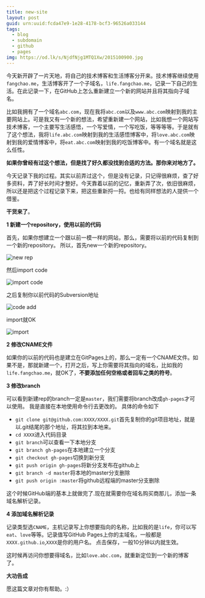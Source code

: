 ```yaml
---
title: new-site
layout: post
guid: urn:uuid:fcda47e9-1e28-4178-bcf3-96526a033144
tags:
  - blog
  - subdomain
  - github
  - pages
img: https://od.lk/s/NjdfNjg1MTQ1Xw/2015100900.jpg
---
```



今天新开辟了一片天地，将自己的技术博客和生活博客分开来。技术博客继续使用`fangchao.me`，生活博客开了一个子域名，`life.fangchao.me`，记录一下自己的生活。在此记录一下，在GitHub上怎么重新建立一个新的网站并且将其指向子域名。

比如我拥有了一个域名`abc.com`，现在我将`abc.com`以及`www.abc.com`映射到我的主要网站上。可是我又有一个新的想法，希望重新建一个网站，比如我想一个网站写技术博客，一个主要写生活感悟，一个写爱情，一个写吃饭，等等等等。于是就有了这个想法，我将`life.abc.com`映射到我的生活感悟博客中，将`love.abc.com`映射到我的爱情博客中，将`eat.abc.com`映射到我的吃饭博客中。有一个域名就是这么任性。

**如果你曾经有过这个想法，但是找了好久都没找到合适的方法。那你来对地方了。**

今天记录下我的过程。其实以前弄过这个，但是没有记录，只记得很麻烦，查了好多资料，弄了好长时间才整好。今天靠着以前的记忆，重新弄了次，依旧很麻烦，所以还是把这个过程记录下来，把这些重新捋一捋。也给有同样想法的人提供一个借鉴。

**干货来了**。

**1 新建一个repository，使用以前的代码**

首先，如果你想建立一个跟以前一模一样的网站，那么，需要将以前的代码复制到一个新的repository。
所以，首先new一个新的repository。

![new rep](https://od.lk/s/NjdfNjg1MTQxXw/2015100901.png)

然后import code

![import code](https://od.lk/d/NjdfNjg1MTQyXw/2015100902.png)

之后复制你以前代码的Subversion地址

![code add](https://od.lk/d/NjdfNjg1MTQzXw/2015100903.png)

import就OK

![import](https://od.lk/d/NjdfNjg1MTQ0Xw/2015100904.png)

**2 修改CNAME文件**

如果你的以前的代码也是建立在GitPages上的，那么一定有一个CNAME文件。如果不是，那就新建一个，打开之后，写上你需要将其指向的域名，比如我的`life.fangchao.me`，就OK了，**不要添加任何空格或者回车之类的符号**。

**3 修改branch**

可以看到新建rep的branch一定是`master`，我们需要将branch改成`gh-pages`才可以使用。
我是直接在本地使用命令行去更改的。
具体的命令如下

* `git clone git@github.com:XXXX/XXXX.git`首先复制你的git项目地址，就是以.git结尾的那个地址，将其拉到本地来。
* `cd XXXX`进入代码目录
* `git branch`可以查看一下本地分支
* `git branch gh-pages`在本地建立一个分支
* `git checkout gh-pages`切换到新分支
* `git push origin gh-pages`将新分支发布在github上
* `git branch -d master`将本地的master分支删除
* `git push origin :master`将github远程端的master分支删除 

这个时候GitHub端的基本上就做完了.现在就需要你在域名购买商那儿，添加一条域名解析记录。

**4 添加域名解析记录**

记录类型选`CNAME`，主机记录写上你想要指向的名称，比如我的是`life`，你可以写`eat`、`love`等等。记录值写GitHub Pages上你的主域名，一般都是`XXXX.github.io`,`XXXX`是你的用户名。
点击保存，一般10分钟以内就生效。

这时候再访问你想要得域名，比如`love.abc.com`，就重新定位到一个新的博客了。

**大功告成**

愿这篇文章对你有帮助。:）
